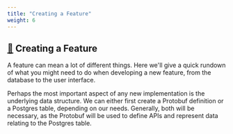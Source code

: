 ```yaml
---
title: "Creating a Feature"
weight: 6
---
```


## [&#128279;](#creating-a-feature) Creating a Feature

A feature can mean a lot of different things. Here we'll give a quick rundown of what you might need to do when developing a new feature, from the database to the user interface.

Perhaps the most important aspect of any new implementation is the underlying data structure. We can either first create a Protobuf definition or a Postgres table, depending on our needs. Generally, both will be necessary, as the Protobuf will be used to define APIs and represent data relating to the Postgres table.
